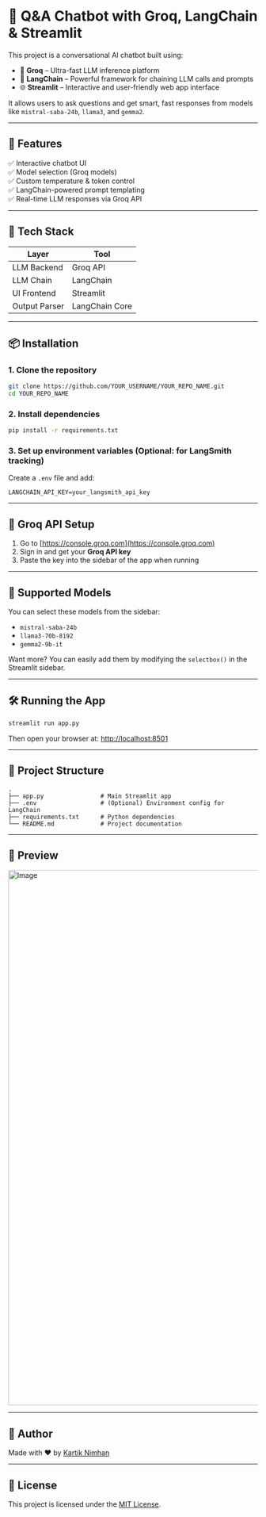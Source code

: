 # 🤖 Q&A Chatbot with Groq, LangChain & Streamlit

This project is a conversational AI chatbot built using:

- 🧠 **Groq** – Ultra-fast LLM inference platform
- 🔗 **LangChain** – Powerful framework for chaining LLM calls and prompts
- 🌐 **Streamlit** – Interactive and user-friendly web app interface

It allows users to ask questions and get smart, fast responses from models like `mistral-saba-24b`, `llama3`, and `gemma2`.

---

## 🚀 Features

✅ Interactive chatbot UI  
✅ Model selection (Groq models)  
✅ Custom temperature & token control  
✅ LangChain-powered prompt templating  
✅ Real-time LLM responses via Groq API  

---

## 🧰 Tech Stack

| Layer        | Tool          |
|--------------|---------------|
| LLM Backend  | Groq API      |
| LLM Chain    | LangChain     |
| UI Frontend  | Streamlit     |
| Output Parser| LangChain Core|

---

## 📦 Installation

### 1. Clone the repository

```bash
git clone https://github.com/YOUR_USERNAME/YOUR_REPO_NAME.git
cd YOUR_REPO_NAME
````

### 2. Install dependencies

```bash
pip install -r requirements.txt
```

### 3. Set up environment variables (Optional: for LangSmith tracking)

Create a `.env` file and add:

```env
LANGCHAIN_API_KEY=your_langsmith_api_key
```

---

## 🔑 Groq API Setup

1. Go to [https://console.groq.com](https://console.groq.com)
2. Sign in and get your **Groq API key**
3. Paste the key into the sidebar of the app when running

---

## 🧠 Supported Models

You can select these models from the sidebar:

* `mistral-saba-24b`
* `llama3-70b-8192`
* `gemma2-9b-it`

Want more? You can easily add them by modifying the `selectbox()` in the Streamlit sidebar.

---

## 🛠 Running the App

```bash
streamlit run app.py
```

Then open your browser at: [http://localhost:8501](http://localhost:8501)

---

## 📂 Project Structure

```
.
├── app.py                # Main Streamlit app
├── .env                  # (Optional) Environment config for LangChain
├── requirements.txt      # Python dependencies
└── README.md             # Project documentation
```

---

## 📸 Preview

<img width="1920" height="1080" alt="Image" src="https://github.com/user-attachments/assets/39543fac-a742-4862-91b7-020837d3ee47" />

---

## 🙋 Author

Made with ❤️ by [Kartik Nimhan](https://github.com/KartikNimhan)

---

## 📄 License

This project is licensed under the [MIT License](LICENSE).

```
```
